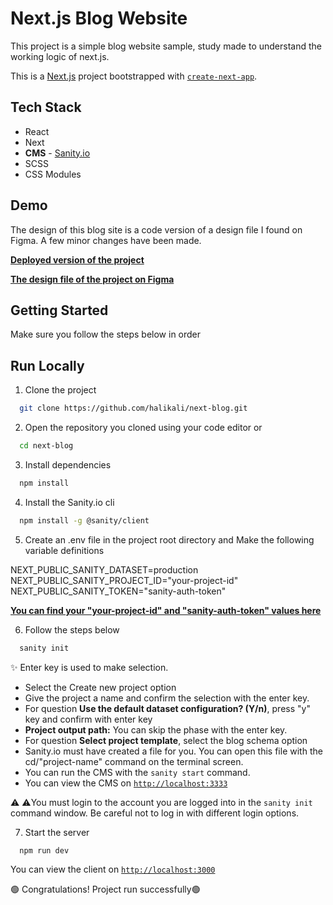 
# Next.js Blog Website
This project is a simple blog website sample, study made to understand the working logic of next.js.

This is a [Next.js](https://nextjs.org/) project bootstrapped with [`create-next-app`](https://github.com/vercel/next.js/tree/canary/packages/create-next-app).


## Tech Stack

- React
- Next
- **CMS** - [Sanity.io](https://www.sanity.io/)
- SCSS
- CSS Modules


## Demo

The design of this blog site is a code version of a design file I found on Figma. A few minor changes have been made. 

[**Deployed version of the project**](https://next-blog-with-sanity-phixqvqj0-halikali.vercel.app/)

[**The design file of the project on Figma**](https://www.figma.com/file/vV4kRho0FVmqISjQAXyjrv/A-blog-template-(Community)?node-id=0%3A1)


## Getting Started
Make sure you follow the steps below in order

## Run Locally

1. Clone the project

```bash
  git clone https://github.com/halikali/next-blog.git
```

2. Open the repository you cloned using your code editor or

```bash
  cd next-blog
```

3. Install dependencies

```bash
  npm install
```

4. Install the Sanity.io cli
```bash
  npm install -g @sanity/client
```

5. Create an .env file in the project root directory and Make the following variable definitions

NEXT_PUBLIC_SANITY_DATASET=production \
NEXT_PUBLIC_SANITY_PROJECT_ID="your-project-id" \
NEXT_PUBLIC_SANITY_TOKEN="sanity-auth-token"

**[You can find your "your-project-id" and "sanity-auth-token" values here](https://www.sanity.io/manage)**


6. Follow the steps below
```bash
  sanity init
```
  ✨ Enter key is used to make selection.
  - Select the Create new project option
  - Give the project a name and confirm the selection with the enter key.
  - For question **Use the default dataset configuration? (Y/n)**, press "y" key and confirm with enter key 
  - **Project output path:** You can skip the phase with the enter key.
  - For question **Select project template**, select the blog schema option
  - Sanity.io must have created a file for you. You can open this file with the cd/"project-name" command on the terminal screen.
  - You can run the CMS with the `sanity start` command.
  - You can view the CMS on [`http://localhost:3333`]( http://localhost:3333)

:warning: :warning:You must login to the account you are logged into in the `sanity init` command window. Be careful not to log in with different login options.

7. Start the server

```bash
  npm run dev
```

You can view the client on [`http://localhost:3000`](http://localhost:3000)

:green_circle: Congratulations! Project run successfully:green_circle: 
